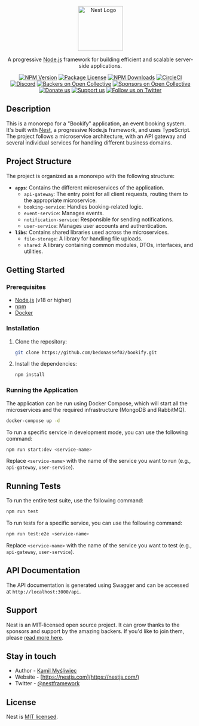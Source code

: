 <p align="center">
  <a href="http://nestjs.com/" target="blank"><img src="https://nestjs.com/img/logo-small.svg" width="120" alt="Nest Logo" /></a>
</p>

[circleci-image]: https://img.shields.io/circleci/build/github/nestjs/nest/master?token=abc123def456
[circleci-url]: https://circleci.com/gh/nestjs/nest

<p align="center">A progressive <a href="http://nodejs.org" target="_blank">Node.js</a> framework for building efficient and scalable server-side applications.</p>
<p align="center">
    <a href="https://www.npmjs.com/~nestjscore" target="_blank"><img src="https://img.shields.io/npm/v/@nestjs/core.svg" alt="NPM Version" /></a>
    <a href="https://www.npmjs.com/~nestjscore" target="_blank"><img src="https://img.shields.io/npm/l/@nestjs/core.svg" alt="Package License" /></a>
    <a href="httpshttps://www.npmjs.com/~nestjscore" target="_blank"><img src="https://img.shields.io/npm/dm/@nestjs/common.svg" alt="NPM Downloads" /></a>
    <a href="https://circleci.com/gh/nestjs/nest" target="_blank"><img src="https://img.shields.io/circleci/build/github/nestjs/nest/master" alt="CircleCI" /></a>
    <a href="https://discord.gg/G7Qnnhy" target="_blank"><img src="https://img.shields.io/badge/discord-online-brightgreen.svg" alt="Discord"/></a>
    <a href="https://opencollective.com/nest#backer" target="_blank"><img src="https://opencollective.com/nest/backers/badge.svg" alt="Backers on Open Collective" /></a>
    <a href="https://opencollective.com/nest#sponsor" target="_blank"><img src="https://opencollective.com/nest/sponsors/badge.svg" alt="Sponsors on Open Collective" /></a>
    <a href="https://paypal.me/kamilmysliwiec" target="_blank"><img src="https://img.shields.io/badge/Donate-PayPal-ff3f59.svg" alt="Donate us"/></a>
    <a href="https://opencollective.com/nest#sponsor"  target="_blank"><img src="https://img.shields.io/badge/Support%20us-Open%20Collective-41B883.svg" alt="Support us"></a>
    <a href="https://twitter.com/nestframework" target="_blank"><img src="https://img.shields.io/twitter/follow/nestframework.svg?style=social&label=Follow" alt="Follow us on Twitter"></a>
</p>

## Description

This is a monorepo for a "Bookify" application, an event booking system. It's built with [Nest](https://github.com/nestjs/nest), a progressive Node.js framework, and uses TypeScript. The project follows a microservice architecture, with an API gateway and several individual services for handling different business domains.

## Project Structure

The project is organized as a monorepo with the following structure:

-   **`apps`**: Contains the different microservices of the application.
    -   `api-gateway`: The entry point for all client requests, routing them to the appropriate microservice.
    -   `booking-service`: Handles booking-related logic.
    -   `event-service`: Manages events.
    -   `notification-service`: Responsible for sending notifications.
    -   `user-service`: Manages user accounts and authentication.
-   **`libs`**: Contains shared libraries used across the microservices.
    -   `file-storage`: A library for handling file uploads.
    -   `shared`: A library containing common modules, DTOs, interfaces, and utilities.

## Getting Started

### Prerequisites

-   [Node.js](https://nodejs.org/en/) (v18 or higher)
-   [npm](https://www.npmjs.com/)
-   [Docker](https://www.docker.com/)

### Installation

1.  Clone the repository:

    ```bash
    git clone https://github.com/bedonassef02/bookify.git
    ```

2.  Install the dependencies:

    ```bash
    npm install
    ```

### Running the Application

The application can be run using Docker Compose, which will start all the microservices and the required infrastructure (MongoDB and RabbitMQ).

```bash
docker-compose up -d
```

To run a specific service in development mode, you can use the following command:

```bash
npm run start:dev <service-name>
```

Replace `<service-name>` with the name of the service you want to run (e.g., `api-gateway`, `user-service`).

## Running Tests

To run the entire test suite, use the following command:

```bash
npm run test
```

To run tests for a specific service, you can use the following command:

```bash
npm run test:e2e <service-name>
```

Replace `<service-name>` with the name of the service you want to test (e.g., `api-gateway`, `user-service`).

## API Documentation

The API documentation is generated using Swagger and can be accessed at `http://localhost:3000/api`.

## Support

Nest is an MIT-licensed open source project. It can grow thanks to the sponsors and support by the amazing backers. If you'd like to join them, please [read more here](https://docs.nestjs.com/support).

## Stay in touch

-   Author - [Kamil Myśliwiec](https://twitter.com/kammysliwiec)
-   Website - [https://nestjs.com](https://nestjs.com/)
-   Twitter - [@nestframework](https://twitter.com/nestframework)

## License

Nest is [MIT licensed](https://github.com/nestjs/nest/blob/master/LICENSE).